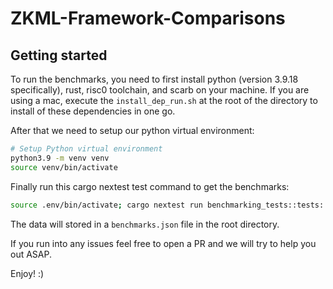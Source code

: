 # ZKML-Framework-Comparisons

## Getting started

To run the benchmarks, you need to first install python (version 3.9.18 specifically), rust, risc0 toolchain, and scarb on your machine. If you are using a mac, execute the `install_dep_run.sh` at the root of the directory to install of these dependencies in one go. 

After that we need to setup our python virtual environment:

```bash
# Setup Python virtual environment
python3.9 -m venv venv
source venv/bin/activate
```

Finally run this cargo nextest test command to get the benchmarks:

```bash
source .env/bin/activate; cargo nextest run benchmarking_tests::tests::run_benchmarks_ --test-threads 1
```

The data will stored in a `benchmarks.json` file in the root directory.

If you run into any issues feel free to open a PR and we will try to help you out ASAP. 

Enjoy! :)

